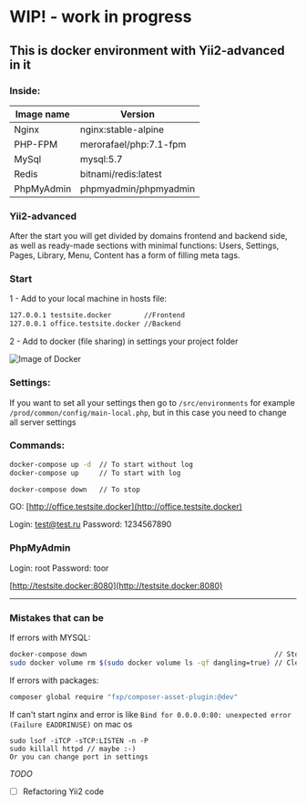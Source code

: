# WIP! - work in progress

## This is docker environment with Yii2-advanced in it 

### Inside: 

Image name | Version
------------ | -------------
Nginx | nginx:stable-alpine
PHP-FPM | merorafael/php:7.1-fpm
MySql | mysql:5.7
Redis | bitnami/redis:latest
PhpMyAdmin | phpmyadmin/phpmyadmin

### Yii2-advanced

After the start you will get divided by domains frontend and backend side, as well as ready-made sections with minimal functions: Users, Settings, Pages, Library, Menu, Content has a form of filling meta tags.

### Start

1 - Add to your local machine in hosts file:

```bash
127.0.0.1 testsite.docker        //Frontend
127.0.0.1 office.testsite.docker //Backend
```

2 - Add to docker (file sharing) in settings your project folder

![Image of Docker](https://image.prntscr.com/image/C5r_SEtQS5_XaMBe6tDtyQ.png)

### Settings:

If you want to set all your settings then go to `/src/environments` for example `/prod/common/config/main-local.php`, but in this case you need to change all server settings
### Commands:
```bash
docker-compose up -d  // To start without log
docker-compose up     // To start with log

docker-compose down   // To stop
```

GO: [http://office.testsite.docker](http://office.testsite.docker)

Login: test@test.ru
Password: 1234567890

### PhpMyAdmin

Login: root
Password: toor

[http://testsite.docker:8080](http://testsite.docker:8080)

--------------------------------------------------------------------
### Mistakes that can be

If errors with MYSQL:
```bash
docker-compose down                                              // Stop all containers
sudo docker volume rm $(sudo docker volume ls -qf dangling=true) // Clen all old volume
```

If errors with packages:
```bash
composer global require "fxp/composer-asset-plugin:@dev"
```

If can't start nginx and error is like `Bind for 0.0.0.0:80: unexpected error (Failure EADDRINUSE)` on mac os 
```
sudo lsof -iTCP -sTCP:LISTEN -n -P
sudo killall httpd // maybe :-)
Or you can change port in settings
```
*TODO*

- [ ]  Refactoring Yii2 code
